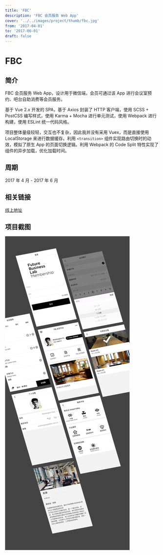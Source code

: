 ```yaml
---
title: 'FBC'
description: 'FBC 会员服务 Web App'
cover: '../../images/project/thumb/fbc.jpg'
from: '2017-04-01'
to: '2017-06-01'
draft: false
---
```


# FBC

## 简介

FBC 会员服务 Web App，设计用于微信端，会员可通过该 App 进行会议室预约、吧台自助消费等会员服务。

基于 Vue 2.x 开发的 SPA，基于 Axios 封装了 HTTP 客户端，使用 SCSS + PostCSS 编写样式，使用 Karma + Mocha 进行单元测试，使用 Webpack 进行构建，使用 ESLint 统一代码风格。

项目整体量级较轻，交互也不复杂，因此我并没有采用 Vuex，而是直接使用 LocalStorage 来进行数据缓存。利用 `<transition>` 组件实现路由切换时的动效，模拟了原生 App 的页面切换逻辑。利用 Webpack 的 Code Split 特性实现了组件的异步加载，优化加载时间。

## 周期

2017 年 4 月 - 2017 年 6 月

## 相关链接

[线上地址](http://app.futurebusinesslab.com/wap)


## 项目截图
![项目截图](../../images/project/fbc/screenshot.jpg)